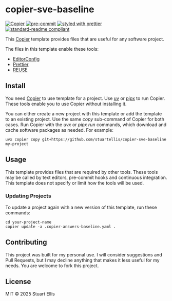 <!--
SPDX-FileCopyrightText: 2025-present Stuart Ellis <stuart@stuartellis.name>

SPDX-License-Identifier: MIT
-->

# copier-sve-baseline

[![Copier](https://img.shields.io/endpoint?url=https://raw.githubusercontent.com/copier-org/copier/master/img/badge/badge-grayscale-inverted-border-orange.json)](https://github.com/copier-org/copier) [![pre-commit](https://img.shields.io/badge/pre--commit-enabled-brightgreen?logo=pre-commit)](https://github.com/pre-commit/pre-commit) [![styled with prettier](https://img.shields.io/badge/styled_with-prettier-ff69b4.svg)](https://github.com/prettier/prettier) [![standard-readme compliant](https://img.shields.io/badge/readme%20style-standard-brightgreen.svg?style=flat-square)](https://github.com/RichardLitt/standard-readme)

This [Copier](https://copier.readthedocs.io/en/stable/) template provides files that are useful for any software project.

The files in this template enable these tools:

- [EditorConfig](https://EditorConfig.org)
- [Prettier](https://prettier.io/)
- [REUSE](https://reuse.software/)

## Install

You need [Copier](https://copier.readthedocs.io/en/stable/) to use template for a project. Use [uv](https://docs.astral.sh/uv/) or [pipx](https://pipx.pypa.io/) to run Copier. These tools enable you to use Copier without installing it.

You can either create a new project with this template or add the template to an existing project. Use the same _copy_ sub-command of Copier for both cases. Run Copier with the _uvx_ or _pipx run_ commands, which download and cache software packages as needed. For example:

```shell
uvx copier copy git+https://github.com/stuartellis/copier-sve-baseline my-project
```

## Usage

This template provides files that are required by other tools. These tools may be called by text editors, pre-commit hooks and continuous integration. This template does not specify or limit how the tools will be used.

### Updating Projects

To update a project again with a new version of this template, run these commands:

```shell
cd your-project-name
copier update -a .copier-answers-baseline.yaml .
```

## Contributing

This project was built for my personal use. I will consider suggestions and Pull Requests, but I may decline anything that makes it less useful for my needs. You are welcome to fork this project.

## License

MIT © 2025 Stuart Ellis
